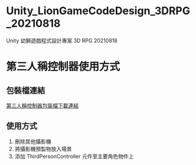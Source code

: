 # Unity_LionGameCodeDesign_3DRPG_20210818
 Unity 幼獅遊戲程式設計專案 3D RPG 20210818

 # 第三人稱控制器使用方式

 ## 包裝檔連結

[第三人稱控制器包裝檔下載連結](https://github.com/KID421/Unity_LionGameCodeDesign_3DRPG_20210818/blob/main/ThirdPersonControllerAndCamera_20211004.unitypackage)

## 使用方式

1. 刪除其他攝影機
2. 將攝影機預製物放入場景
3. 添加 ThirdPersonController 元件至主要角色物件上
